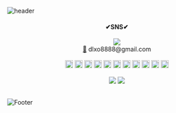 ![header](https://capsule-render.vercel.app/api?height=200&type=waving&color=000000&text=TAESUK's%20GitHub&fontColor=ffffff)



  <div align='center'>
    <H4>✔SNS✔</H4>
    <a href="https://velog.io/@fearofcod"><img src="https://img.shields.io/badge/Velog-20C997?style=flat-square&logo=Velog&logoColor=white"/></a><br>
    <a href=mailto:dlxo8888@gmail.com>📧</a>
   dlxo8888@gmail.com
  </div><br>


<div align='center' >
  <img src="https://img.shields.io/badge/java-007396?style=for-the-badge&logo=java&logoColor=white" height="18"> 
  <img src="https://img.shields.io/badge/python-3776AB?style=for-the-badge&logo=python&logoColor=white"height="18">   
  <img src="https://img.shields.io/badge/html-E34F26?style=for-the-badge&logo=html5&logoColor=white" height="18"> 
  <img src="https://img.shields.io/badge/css-1572B6?style=for-the-badge&logo=css3&logoColor=white" height="18"> 
  <img src="https://img.shields.io/badge/javascript-F7DF1E?style=for-the-badge&logo=javascript&logoColor=black" height="18"> 
  <img src="https://img.shields.io/badge/react-61DAFB?style=for-the-badge&logo=react&logoColor=black" height="18"> 
  <img src="https://img.shields.io/badge/node.js-339933?style=for-the-badge&logo=Node.js&logoColor=white" height="18"> 
  <img src="https://img.shields.io/badge/oracle-F80000?style=for-the-badge&logo=oracle&logoColor=white" height="18"> 
  <img src="https://img.shields.io/badge/mysql-4479A1?style=for-the-badge&logo=mysql&logoColor=white" height="18"> 
  <img src="https://img.shields.io/badge/springboot-6DB33F?style=for-the-badge&logo=spring&logoColor=white" height="18"> 
  <img src="https://img.shields.io/badge/amazonaws-232F3E?style=for-the-badge&logo=amazonaws&logoColor=white" height="18"> 
</div>
<br>
  
<div align='center' height=50px>
<img src= "https://github-readme-stats.vercel.app/api?username=fearofgod0001&show_icons=true">
<img src="https://github-readme-stats.vercel.app/api/top-langs/?username=fearofgod0001&layout=compact""(https://github.com/fearofgod0001/github-readme-stats">
</div>
<br>




  
  
 ![Footer](https://capsule-render.vercel.app/api?type=waving&color=000000&&height=150&section=footer)
<!--
**fearofgod0001/fearofgod0001** is a ✨ _special_ ✨ repository because its `README.md` (this file) appears on your GitHub profile.

Here are some ideas to get you started:

- 🔭 I’m currently working on ...
- 🌱 I’m currently learning ...
- 👯 I’m looking to collaborate on ...
- 🤔 I’m looking for help with ...
- 💬 Ask me about ...
- 📫 How to reach me: ...
- 😄 Pronouns: ...
- ⚡ Fun fact: ...
-->
